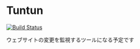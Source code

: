 # Tuntun
[![Build Status](https://travis-ci.org/hanachin/tuntun.png?branch=master)](https://travis-ci.org/hanachin/tuntun)

ウェブサイトの変更を監視するツールになる予定です
